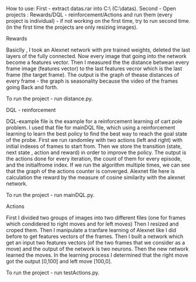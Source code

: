 How to use:
First - extract datas.rar into C:\ (C:\datas).
Second - Open projects : Rewards/DQL - reinforcement/Actions and run them (every project is individual) - if not working on the first time, try to run second time. (in the first time the projects are only resizing images).

Rewards

Basiclly , I took  an Alexnet network with pre trained weights, deleted the last layers of the fully connected.
Now every image that going into the network become a features vector. Then I measured the the distance betwean every frame image (features vector) 
to the last features vecror which is the last frame (the target frame).
The output is the graph of thease distances of every frame - the graph is seasonality because the video of the frames going Back and forth.

To run the project - run distance.py.

DQL - reinforcement

DQL-example file is the example for a reinforcement learning of cart pole problem.
I used that file for mainDQL file, which using a reinforcement learning to learn the best policy
to find the best way to reach the goal state of the probe.
First we run randomley with two actions (left and right) with initial indexes of frames to start from.
Then we store the transition (state, next state , action and reward) in order to improve the policy.
The output is the actions done for every iteration, the count of them for every episode, and the initialfrome index.
If we run the algorithm multiple times, we can see that the graph of the actions counter is converged.
Alexnet file here is calculation the reward by the measure of cosine similarity with the alexnet network.

To run the project - run mainDQL.py.

Actions

First I divided two groups of images into two different files (one for frames which condidered to right moves and for left moves)
Then I resized and croped them.
Then I manipulate  a tranfare learning of Alexnet like I did before to get features vectors of the frames.
Then I built a network which get an input two features vectors (of the two frames that we consider as a move) and the output of the network
is two neurons. Then the new network learned the moves. 
In the learning process I determined that the right move got the output [0,100] and left move [100,0]. 

To run the project - run testActions.py.
